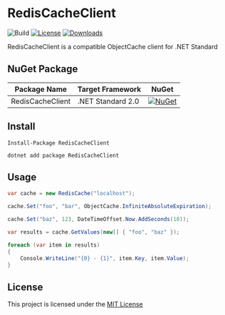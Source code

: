 # RedisCacheClient

![Build](https://github.com/shibayan/RedisCacheClient/workflows/Build/badge.svg)
[![License](https://img.shields.io/github/license/shibayan/RedisCacheClient)](https://github.com/shibayan/RedisCacheClient/blob/master/LICENSE)
[![Downloads](https://img.shields.io/nuget/dt/RedisCacheClient)](https://www.nuget.org/packages/RedisCacheClient/)

RedisCacheClient is a compatible ObjectCache client for .NET Standard

## NuGet Package

Package Name | Target Framework | NuGet
---|---|---
RedisCacheClient | .NET Standard 2.0 | [![NuGet](https://img.shields.io/nuget/v/RedisCacheClient)](https://www.nuget.org/packages/RedisCacheClient/)

## Install

```
Install-Package RedisCacheClient
```

```
dotnet add package RedisCacheClient
```

## Usage

```csharp
var cache = new RedisCache("localhost");

cache.Set("foo", "bar", ObjectCache.InfiniteAbsoluteExpiration);

cache.Set("baz", 123, DateTimeOffset.Now.AddSeconds(10));

var results = cache.GetValues(new[] { "foo", "baz" });

foreach (var item in results)
{
    Console.WriteLine("{0} - {1}", item.Key, item.Value);
}
```

## License

This project is licensed under the [MIT License](https://github.com/shibayan/RedisCacheClient/blob/master/LICENSE)
